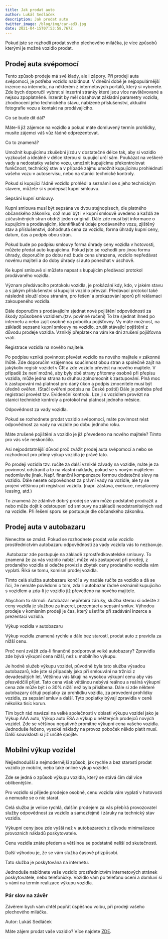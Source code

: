 ```yaml
---
title: Jak prodat auto
author: Lukáš Sedláček
description: Jak prodat auto
twitter_image: /blog/img/car-ad3.jpg
date: 2021-04-15T07:53:58.767Z
---
```

<!--StartFragment-->

Pokud jste se rozhodli prodat svého plechového miláčka, je více způsobů kterými je možné vozidlo prodat. 

## **Prodej auta svépomocí**

Tento způsob prodeje má své klady, ale i zápory. Při prodeji auta svépomocí, je potřeba vozidlo nabídnout. V dnešní době je nejpopulárnější inzerce na internetu, na některém z internetových portálů, který si vyberete. Zde bych doporučil vybrat si inzertní stránky které jsou více navštěvované a nejsou zpoplatněné. Inzerát by měl obsahovat základní parametry vozidla, zhodnocení jeho technického stavu, nabízené příslušenství, aktuální fotografie vozu a kontakt na prodávajícího.

Co se bude dít dál?

Máte-li již zájemce na vozidlo a pokud máte domluvený termín prohlídky, musíte zájemci váš vůz řádně odprezentovat.

Co to znamená?

Umožnit kupujícímu zkušební jízdu v dostatečné délce tak, aby si vozidlo vyzkoušel a ideálně v délce kterou si kupující určí sám. Poukázat na veškeré vady a nedostatky vašeho vozu, umožnit kupujícímu překontrolovat funkčnost, technický stav a v případě zájmu umožnit kupujícímu prohlédnutí vašeho vozu v autoservisu, nebo na stanici technické kontroly.

Pokud si kupující řádně vozidlo prohlédl a seznámil se s jeho technickým stavem, můžete si s podepsat kupní smlouvu.

Sepsání kupní smlouvy. 

Kupní smlouva musí být sepsána ve dvou stejnopisech, dle platného občanského zákoníku, což musí být i v kupní smlouvě uvedeno a každá ze zúčastněných stran obdrží jeden originál. Dále zde musí být informace o kupujícím a prodávajícím, identifikační údaje prodávaného vozu, zjištěný stav a příslušenství, dohodnutá cena za vozidlo, forma úhrady kupní ceny, datum, čas a podpis obou stran.

Pokud bude po podpisu smlouvy forma úhrady ceny vozidla v hotovosti, můžete předat auto kupujícímu. Pokud jste se rozhodli pro jinou formu úhrady, doporučím po dobu než bude cena uhrazena, vozidlo nepředávat novému majiteli a do doby úhrady si auto ponechat v úschově.

Ke kupní smlouvě si můžete napsat s kupujícím předávací protokol prodávaného vozidla.

Význam předávacího protokolu vozidla, je prokázání kdy, kdo, v jakém stavu a s jakým příslušenství si kupující vozidlo převzal. Předávací protokol také následně slouží obou stranám, pro řešení a prokazování sporů při reklamaci zakoupeného vozidla.

Dále doporučím s prodávajícím sjednat nové pojištění odpovědnosti za škody způsobené vozidlem.(tzv. povinné ručení) To lze sjednat ihned po internetu a nebo zajít osobně na pobočku pojišťovny. Vy máte možnost, na základě sepsané kupní smlouvy na vozidlo, zrušit stávající pojištění z důvodu prodeje vozidla. Vzniklý přeplatek na vám ke dni zrušení pojišťovna vrátí.

Registrace vozidla na nového majitele.

Po podpisu vzniká povinnost převést vozidlo na nového majitele v zákonné lhůtě. Zde doporučím vzájemnou součinnost obou stran a společně zajít na jakýkoliv registr vozidel v ČR a zde vozidlo převést na nového majitele. V případě že není možné, aby byly obě strany přítomny osobně při přepisu vozidla, může jedna strana tu druhou zplnomocnit k zastupování. Plná moc k zastupování má platnost pro daný úkon a podpis zmocnitele musí být úředně ověřen. (Stačí ověření podpisu na České poště) Dále je potřeba před registrací provést tzv. Evidenční kontrolu. Lze ji s vozidlem provézt na stanici technické kontroly a protokol má platnost jednoho měsíce.

Odpovědnost za vady vozidla.

Pokud se rozhodnete prodat vozidlo svépomocí, máte povinnost nést odpovědnost za vady na vozidle po dobu jednoho roku. 

Máte zrušené pojištění a vozidlo je již převedeno na nového majitele? Tímto pro vás vše neskončilo.

Asi nejpodstatnější důvod proč zvážit prodej auta svépomocí a nebo se rozhodnout pro přímý výkup vozidla je právě tato. 

Po prodeji vozidla tzv. ručíte za další vzniklé závady na vozidle, máte je za povinnost odstranit a to na vlastní náklady, pokud se s novým majitelem nedomluvíte jinak. Např. finanční kompenzace formou dodatečné slevy na vozidlo. Dále nesete odpovědnost za právní vady na vozidle, ale ty se projeví většinou při registraci vozidla. (napr. zástava, exekuce, nesplacený leasing, atd.)

To znamená že zdánlivě dobrý prodej se vám může podstatně prodražit a nebo může dojít k odstoupení od smlouvy na základě neodstranitelných vad na vozidle. Při řešení sporu se postupuje dle občanského zákoníku.

## **Prodej auta v autobazaru**

Nenechte se zmást. Pokud se rozhodnete prodat vaše vozidlo prostřednictvím autobazaru odpovědnosti za vady vozidla vás to nezbavuje.

 Autobazar zde postupuje na základě zprostředkovatelské smlouvy. To znamená že za vás vozidlo nabízí, může vás zastupovat při prodeji, z prodaného vozidla si odečte provizi a zbytek ceny prodaného vozidla vám vyplatí. Říká se tomu, komisní prodej vozidla. 

Tímto celá služba autobazaru končí a vy nadále ručíte za vozidlo a dá se říci, že nemáte povědomí o tom, zda li autobazar řádně seznámil kupujícího s vozidlem a zda-li je vozidlo již převedeno na nového majitele.

Abychom to shrnuli: Autobazar nepřebírá záruky, služba kterou si odečte z ceny vozidla je službou za inzerci, prezentaci a sepsání smluv. Výhodou prodeje v komisním prodeji je čas, který ušetříte při zadávání inzerce a prezentaci vozidla.

Výkup vozidla v autobazaru

Výkup vozidla znamená rychle a dále bez starostí, prodat auto z pravidla za nižší cenu.

Proč není zvážit zda-li finančně podporovat velké autobazary? Zpravidla zde bývá výkupní cena nižší, než u mobilního výkupu. 

Je hodně služeb výkupu vozidel, původně byla tato služba výsadou autobazarů, kde jste si připadaly jako při smlouvání na tržnici z devadesátých let. Většinou vás lákají na vysokou výkupní cenu aby vás přesvědčili přijet. Tato cena však většinou nebývá reálnou a reálná výkupní cena zde může být i o 30% nižší než byla přislíbena. Dále si zde některé autobazary účtují poplatky za prohlídku vozidla, za provedení prohlídky vozidla, za sepsání smluv a další. Tyto poplatky bývají zpravidla v ceně několika tisíc korun.

Tím bych rád navázal na velké společnosti v oblasti výkupu vozidel jako je Výkup AAA auto, Výkup auto ESA a výkup u některých prodejců nových vozidel. Zde se většinou negativně promítne výkupní cena vašeho vozidla. Jednoduše řečeno, vysoké náklady na provoz poboček někdo platit musí. Další souvislosti si již určitě spojíte.

## **Mobilní výkup vozidel**

Nejjednodušší a nejmodernější způsob, jak rychle a bez starostí prodat vozidlo je mobilní, nebo také online výkup vozidel. 

Zde se jedná o způsob výkupu vozidla, který se stává čím dál více oblíbenějším. 

Pro vozidlo si přijede prodejce osobně, cenu vozidla vám vyplatí v hotovosti a nemusíte se o nic starat.

Celá služba je velice rychlá, dalším prodejem za vás přebírá provozovatel služby odpovědnost za vozidlo a samozřejmě i záruky na technický stav vozidla.

Výkupní ceny jsou zde vyšší než v autobazarech z důvodu minimalizace provozních nákladů poskytovatele.

Cenu vozidla znáte předem a většinou se podstatně neliší od skutečnosti.

Další výhodou je, že se vám služba časově přizpůsobí.

Tato služba je poskytována na internetu.

Jednoduše nabídnete vaše vozidlo prostřednictvím internetových stránek poskytovatele, nebo telefonicky. Vozidlo vám po telefonu ocení a domluví si s vámi na termín realizace výkupu vozidla.

### **Pár slov na závěr**

Závěrem bych vám chtěl popřát úspěšnou volbu, při prodeji vašeho plechového miláčka.

Autor: Lukáš Sedláček 

Máte zájem prodat vaše vozidlo? Více najdete  [ZDE](https://www.dobryvykup.cz/).

<!--EndFragment-->
